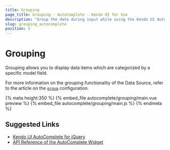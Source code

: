 ```yaml
---
title: Grouping
page_title: Grouping - AutoComplete - Kendo UI for Vue
description: "Group the data during input while using the Kendo UI AutoComplete wrapper for Vue."
slug: grouping_autocomplete
position: 5
---
```


# Grouping

Grouping allows you to display data items which are categorized by a specific model field.

For more information on the grouping functionality of the Data Source, refer to the article on the [`group`](https://docs.telerik.com/kendo-ui/api/javascript/data/datasource#configuration-group) configuration.

{% meta height:350 %}
{% embed_file autocomplete/grouping/main.vue preview %}
{% embed_file autocomplete/grouping/main.js %}
{% endmeta %}

## Suggested Links

* [Kendo UI AutoComplete for jQuery](https://docs.telerik.com/kendo-ui/controls/editors/autocomplete/overview)
* [API Reference of the AutoComplete Widget](https://docs.telerik.com/kendo-ui/api/javascript/ui/autocomplete)
